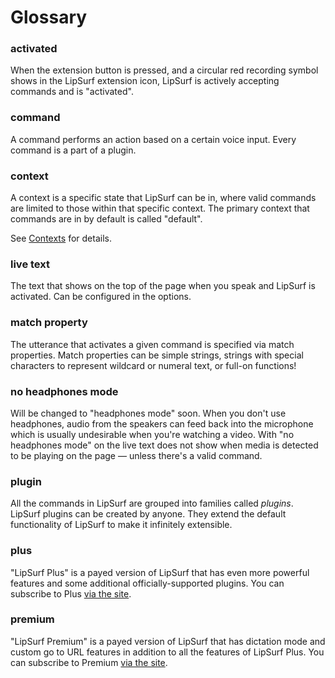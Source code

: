 # Glossary

### activated
When the extension button is pressed, and a circular red recording symbol shows in the LipSurf extension icon, LipSurf is actively accepting commands and is "activated".

### command
A command performs an action based on a certain voice input. Every command is a part of a plugin.

### context
A context is a specific state that LipSurf can be in, where valid commands are limited to those within that specific context. The primary context that commands are in by default is called "default".

See [Contexts](/contexts.md) for details.

### live text
The text that shows on the top of the page when you speak and LipSurf is activated. Can be configured in the options.

### match property
The utterance that activates a given command is specified via match properties. Match properties can be simple strings, strings with special characters to represent wildcard or numeral text, or full-on functions!

### no headphones mode
Will be changed to "headphones mode" soon. When you don't use headphones, audio from the speakers can feed back into the microphone which is usually undesirable when you're watching a video. With "no headphones mode" on the live text does not show when media is detected to be playing on the page — unless there's a valid command.

### plugin
All the commands in LipSurf are grouped into families called _plugins_. LipSurf plugins can be created by anyone. They extend the default functionality of LipSurf to make it infinitely extensible.

### plus
"LipSurf Plus" is a payed version of LipSurf that has even more powerful features and some additional officially-supported plugins. You can subscribe to Plus [via the site](https://www.lipsurf.com/pricing).

### premium
"LipSurf Premium" is a payed version of LipSurf that has dictation mode and custom go to URL features in addition to all the features of LipSurf Plus. You can subscribe to Premium [via the site](https://www.lipsurf.com/pricing).




